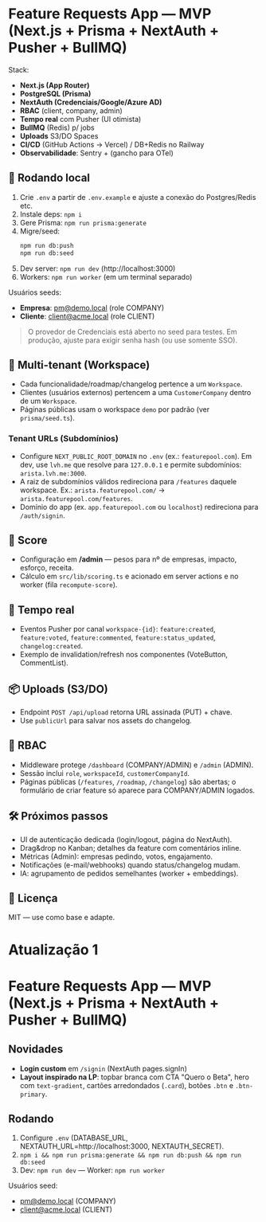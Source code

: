 # Feature Requests App — MVP (Next.js + Prisma + NextAuth + Pusher + BullMQ)

Stack:
- **Next.js (App Router)**
- **PostgreSQL (Prisma)**
- **NextAuth (Credenciais/Google/Azure AD)**
- **RBAC** (client, company, admin)
- **Tempo real** com Pusher (UI otimista)
- **BullMQ** (Redis) p/ jobs
- **Uploads** S3/DO Spaces
- **CI/CD** (GitHub Actions → Vercel) / DB+Redis no Railway
- **Observabilidade**: Sentry + (gancho para OTel)

## 🚀 Rodando local
1) Crie `.env` a partir de `.env.example` e ajuste a conexão do Postgres/Redis etc.
2) Instale deps: `npm i`
3) Gere Prisma: `npm run prisma:generate`
4) Migre/seed:
   ```bash
   npm run db:push
   npm run db:seed
   ```
5) Dev server: `npm run dev` (http://localhost:3000)
6) Workers: `npm run worker` (em um terminal separado)

Usuários seeds:
- **Empresa**: pm@demo.local (role COMPANY)
- **Cliente**: client@acme.local (role CLIENT)

> O provedor de Credenciais está aberto no seed para testes. Em produção, ajuste para exigir senha hash (ou use somente SSO).

## 🧱 Multi-tenant (Workspace)
- Cada funcionalidade/roadmap/changelog pertence a um `Workspace`.
- Clientes (usuários externos) pertencem a uma `CustomerCompany` dentro de um `Workspace`.
- Páginas públicas usam o workspace `demo` por padrão (ver `prisma/seed.ts`).

### Tenant URLs (Subdomínios)
- Configure `NEXT_PUBLIC_ROOT_DOMAIN` no `.env` (ex.: `featurepool.com`). Em dev, use `lvh.me` que resolve para `127.0.0.1` e permite subdomínios: `arista.lvh.me:3000`.
- A raiz de subdomínios válidos redireciona para `/features` daquele workspace. Ex.: `arista.featurepool.com/` → `arista.featurepool.com/features`.
- Domínio do app (ex. `app.featurepool.com` ou `localhost`) redireciona para `/auth/signin`.

## 🔢 Score
- Configuração em **/admin** — pesos para nº de empresas, impacto, esforço, receita.
- Cálculo em `src/lib/scoring.ts` e acionado em server actions e no worker (fila `recompute-score`).

## 🔔 Tempo real
- Eventos Pusher por canal `workspace-{id}`: `feature:created`, `feature:voted`, `feature:commented`, `feature:status_updated`, `changelog:created`.
- Exemplo de invalidation/refresh nos componentes (VoteButton, CommentList).

## 📦 Uploads (S3/DO)
- Endpoint `POST /api/upload` retorna URL assinada (PUT) + chave.
- Use `publicUrl` para salvar nos assets do changelog.

## 🔐 RBAC
- Middleware protege `/dashboard` (COMPANY/ADMIN) e `/admin` (ADMIN).
- Sessão inclui `role`, `workspaceId`, `customerCompanyId`.
 - Páginas públicas (`/features`, `/roadmap`, `/changelog`) são abertas; o formulário de criar feature só aparece para COMPANY/ADMIN logados.

## 🛠️ Próximos passos
- UI de autenticação dedicada (login/logout, página do NextAuth).
- Drag&drop no Kanban; detalhes da feature com comentários inline.
- Métricas (Admin): empresas pedindo, votos, engajamento.
- Notificações (e-mail/webhooks) quando status/changelog mudam.
- IA: agrupamento de pedidos semelhantes (worker + embeddings).

## 📄 Licença
MIT — use como base e adapte.



# Atualização 1

# Feature Requests App — MVP (Next.js + Prisma + NextAuth + Pusher + BullMQ)

## Novidades
- **Login custom** em `/signin` (NextAuth pages.signIn)
- **Layout inspirado na LP**: topbar branca com CTA "Quero o Beta", hero com `text-gradient`, cartões arredondados (`.card`), botões `.btn` e `.btn-primary`.

## Rodando
1) Configure `.env` (DATABASE_URL, NEXTAUTH_URL=http://localhost:3000, NEXTAUTH_SECRET).
2) `npm i && npm run prisma:generate && npm run db:push && npm run db:seed`
3) Dev: `npm run dev` — Worker: `npm run worker`

Usuários seed:
- pm@demo.local (COMPANY)
- client@acme.local (CLIENT)
